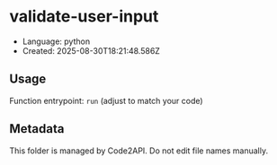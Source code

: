 # validate-user-input

- Language: python
- Created: 2025-08-30T18:21:48.586Z

## Usage

Function entrypoint: `run` (adjust to match your code)

## Metadata

This folder is managed by Code2API. Do not edit file names manually.

